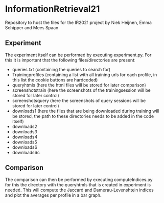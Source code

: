 # InformationRetrieval21
Repository to host the files for the IR2021 project by Niek Heijnen, Emma Schipper and Mees Spaan

## Experiment
The experiment itself can be performed by executing experiment.py.
For this it is important that the following files/directories are present:
- queries.txt  (containing the queries to search for)
- Trainingprofiles (containing a list with all training urls for each profile, in this list the cookie buttons are hardcoded)
- queryhtmls    (here the html files will be stored for later comparison)
- screenshotstrain (here the screenshots of the trainingsession will be stored for later control)
- screenshotsquery (here the screenshots of query sessions will be stored for later control)
- downloads1  (here the files that are being downloaded during training will be stored, the path to these directories needs to be added in the code itself)
- downloads2
- downloads3
- downloads4
- downloads5
- downloads6
- downloads6c

## Comparison
The comparison can then be performed by executing computeIndices.py
for this the directory with the queryhtmls that is created in experiment is needed.
This will compute the Jaccard and Damerau-Levenshtein indices and plot the averages per profile in a bar graph.
